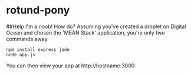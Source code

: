 rotund-pony
===========

##Help I'm a noob! How do?
Assuming you've created a droplet on Digital Ocean and chosen the 
'MEAN Stack' application, you're only two commands away.

```
npm install express jade
node app.js
```

You can then view your app at http://hostname:3000

